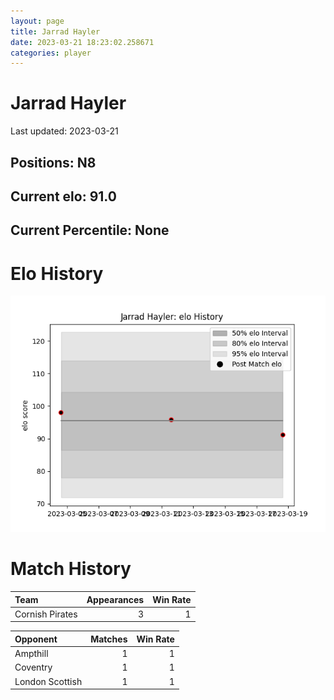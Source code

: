 ```yaml
---  
layout: page  
title: Jarrad Hayler  
date: 2023-03-21 18:23:02.258671  
categories: player  
---
```

# Jarrad Hayler


Last updated: 2023-03-21
## Positions: N8

## Current elo: 91.0

## Current Percentile: None

# Elo History


![elo history](history_JarradHayler.png)
# Match History


| Team            |   Appearances |   Win Rate |
|:----------------|--------------:|-----------:|
| Cornish Pirates |             3 |          1 |

| Opponent        |   Matches |   Win Rate |
|:----------------|----------:|-----------:|
| Ampthill        |         1 |          1 |
| Coventry        |         1 |          1 |
| London Scottish |         1 |          1 |